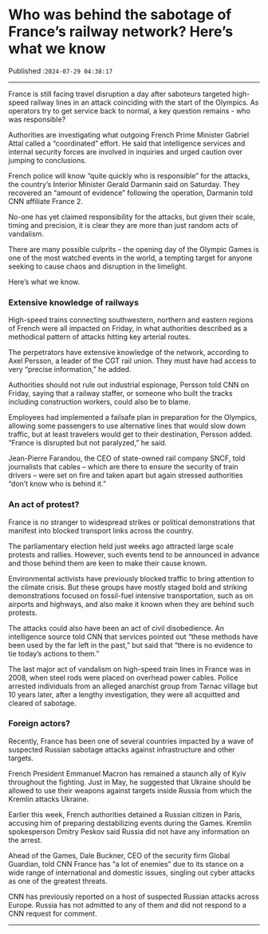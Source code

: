 # Who was behind the sabotage of France’s railway network? Here’s what we know

Published :`2024-07-29 04:38:17`

---

France is still facing travel disruption a day after saboteurs targeted high-speed railway lines in an attack coinciding with the start of the Olympics. As operators try to get service back to normal, a key question remains - who was responsible?

Authorities are investigating what outgoing French Prime Minister Gabriel Attal called a “coordinated” effort. He said that intelligence services and internal security forces are involved in inquiries and urged caution over jumping to conclusions.

French police will know “quite quickly who is responsible” for the attacks, the country’s Interior Minister Gerald Darmanin said on Saturday. They recovered an “amount of evidence” following the operation, Darmanin told CNN affiliate France 2.

No-one has yet claimed responsibility for the attacks, but given their scale, timing and precision, it is clear they are more than just random acts of vandalism.

There are many possible culprits – the opening day of the Olympic Games is one of the most watched events in the world, a tempting target for anyone seeking to cause chaos and disruption in the limelight.

Here’s what we know.

### Extensive knowledge of railways

High-speed trains connecting southwestern, northern and eastern regions of French were all impacted on Friday, in what authorities described as a methodical pattern of attacks hitting key arterial routes.

The perpetrators have extensive knowledge of the network, according to Axel Persson, a leader of the CGT rail union. They must have had access to very “precise information,” he added.

Authorities should not rule out industrial espionage, Persson told CNN on Friday, saying that a railway staffer, or someone who built the tracks including construction workers, could also be to blame.

Employees had implemented a failsafe plan in preparation for the Olympics, allowing some passengers to use alternative lines that would slow down traffic, but at least travelers would get to their destination, Persson added. “France is disrupted but not paralyzed,” he said.

Jean-Pierre Farandou, the CEO of state-owned rail company SNCF, told journalists that cables – which are there to ensure the security of train drivers – were set on fire and taken apart but again stressed authorities “don’t know who is behind it.”

### An act of protest?

France is no stranger to widespread strikes or political demonstrations that manifest into blocked transport links across the country.

The parliamentary election held just weeks ago attracted large scale protests and rallies. However, such events tend to be announced in advance and those behind them are keen to make their cause known.

Environmental activists have previously blocked traffic to bring attention to the climate crisis. But these groups have mostly staged bold and striking demonstrations focused on fossil-fuel intensive transportation, such as on airports and highways, and also make it known when they are behind such protests.

The attacks could also have been an act of civil disobedience. An intelligence source told CNN that services pointed out “these methods have been used by the far left in the past,” but said that “there is no evidence to tie today’s actions to them.”

The last major act of vandalism on high-speed train lines in France was in 2008, when steel rods were placed on overhead power cables. Police arrested individuals from an alleged anarchist group from Tarnac village but 10 years later, after a lengthy investigation, they were all acquitted and cleared of sabotage.

### Foreign actors?

Recently, France has been one of several countries impacted by a wave of suspected Russian sabotage attacks against infrastructure and other targets.

French President Emmanuel Macron has remained a staunch ally of Kyiv throughout the fighting. Just in May, he suggested that Ukraine should be allowed to use their weapons against targets inside Russia from which the Kremlin attacks Ukraine.

Earlier this week, French authorities detained a Russian citizen in Paris, accusing him of preparing destabilizing events during the Games. Kremlin spokesperson Dmitry Peskov said Russia did not have any information on the arrest.

Ahead of the Games, Dale Buckner, CEO of the security firm Global Guardian, told CNN France has “a lot of enemies” due to its stance on a wide range of international and domestic issues, singling out cyber attacks as one of the greatest threats.

CNN has previously reported on a host of suspected Russian attacks across Europe. Russia has not admitted to any of them and did not respond to a CNN request for comment.

---

